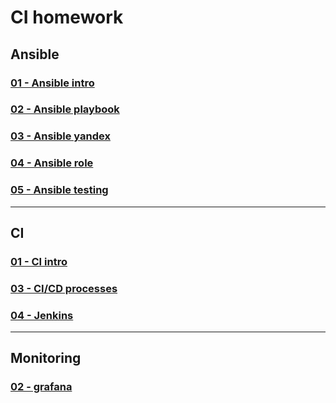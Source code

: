 # CI homework

## Ansible

### [01 - Ansible intro](08-ansible-01-base/)
### [02 - Ansible playbook](08-ansible-02-playbook/)
### [03 - Ansible yandex](08-ansible-03-yandex/)
### [04 - Ansible role](08-ansible-04-role/)
### [05 - Ansible testing](08-ansible-05-testing)

---

## CI

### [01 - CI intro](09-ci-01-intro/)
### [03 - CI/CD processes](09-ci-03-CICD/)
### [04 - Jenkins](09-ci-04-jenkins/)

---

## Monitoring

### [02 - grafana](10-monitoring-02-grafana)

